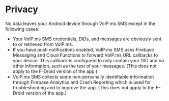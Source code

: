 # Privacy #

No data leaves your Android device through VoIP.ms SMS except in the following cases:
* Your VoIP.ms SMS credentials, DIDs, and messages are obviously sent to or retrieved from VoIP.ms.
* If you have push notifications enabled, VoIP.ms SMS uses Firebase Messaging and Cloud Functions to forward VoIP.ms URL callbacks to your device. This callback is configured to only contain your DID and no other information, such as the text of your messages. (This does not apply to the F-Droid version of the app.)
* VoIP.ms SMS collects some non-personally identifiable information through Firebase Analytics and Crash Reporting which is used for troubleshooting and to improve the app. (This does not apply to the F-Droid version of the app.)
